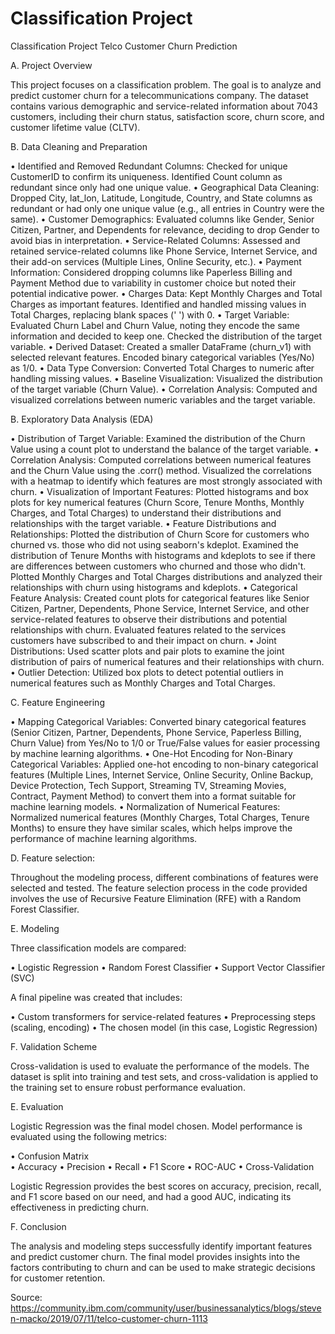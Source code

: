 # Classification Project
Classification Project
Telco Customer Churn Prediction

A. Project Overview

This project focuses on a classification problem. The goal is to analyze and predict customer churn for a telecommunications company. The dataset contains various demographic and service-related information about 7043 customers, including their churn status, satisfaction score, churn score, and customer lifetime value (CLTV).

B. Data Cleaning and Preparation

•	Identified and Removed Redundant Columns: Checked for unique CustomerID to confirm its uniqueness. Identified Count column as redundant since only had one unique value.
•	Geographical Data Cleaning: Dropped City, lat_lon, Latitude, Longitude, Country, and State columns as redundant or had only one unique value (e.g., all entries in Country were the same).
•	Customer Demographics: Evaluated columns like Gender, Senior Citizen, Partner, and Dependents for relevance, deciding to drop Gender to avoid bias in interpretation.
•	Service-Related Columns: Assessed and retained service-related columns like Phone Service, Internet Service, and their add-on services (Multiple Lines, Online Security, etc.).
•	Payment Information: Considered dropping columns like Paperless Billing and Payment Method due to variability in customer choice but noted their potential indicative power.
•	Charges Data: Kept Monthly Charges and Total Charges as important features. Identified and handled missing values in Total Charges, replacing blank spaces (' ') with 0.
•	Target Variable: Evaluated Churn Label and Churn Value, noting they encode the same information and decided to keep one. Checked the distribution of the target variable.
•	Derived Dataset: Created a smaller DataFrame (churn_v1) with selected relevant features. Encoded binary categorical variables (Yes/No) as 1/0.
•	Data Type Conversion: Converted Total Charges to numeric after handling missing values.
• Baseline Visualization: Visualized the distribution of the target variable (Churn Value).
•	Correlation Analysis: Computed and visualized correlations between numeric variables and the target variable.

B. Exploratory Data Analysis (EDA) 

•	Distribution of Target Variable: Examined the distribution of the Churn Value using a count plot to understand the balance of the target variable.
•	Correlation Analysis: Computed correlations between numerical features and the Churn Value using the .corr() method. Visualized the correlations with a heatmap to identify which features are most strongly associated with churn.
•	Visualization of Important Features: Plotted histograms and box plots for key numerical features (Churn Score, Tenure Months, Monthly Charges, and Total Charges) to understand their distributions and relationships with the target variable.
•	Feature Distributions and Relationships: Plotted the distribution of Churn Score for customers who churned vs. those who did not using seaborn's kdeplot. Examined the distribution of Tenure Months with histograms and kdeplots to see if there are differences between customers who churned and those who didn't. Plotted Monthly Charges and Total Charges distributions and analyzed their relationships with churn using histograms and kdeplots.
•	Categorical Feature Analysis: Created count plots for categorical features like Senior Citizen, Partner, Dependents, Phone Service, Internet Service, and other service-related features to observe their distributions and potential relationships with churn. Evaluated features related to the services customers have subscribed to and their impact on churn.
•	Joint Distributions: Used scatter plots and pair plots to examine the joint distribution of pairs of numerical features and their relationships with churn.
•	Outlier Detection: Utilized box plots to detect potential outliers in numerical features such as Monthly Charges and Total Charges.

C. Feature Engineering

•	Mapping Categorical Variables: Converted binary categorical features (Senior Citizen, Partner, Dependents, Phone Service, Paperless Billing, Churn Value) from Yes/No to 1/0 or True/False values for easier processing by machine learning algorithms.
•	One-Hot Encoding for Non-Binary Categorical Variables: Applied one-hot encoding to non-binary categorical features (Multiple Lines, Internet Service, Online Security, Online Backup, Device Protection, Tech Support, Streaming TV, Streaming Movies, Contract, Payment Method) to convert them into a format suitable for machine learning models.
•	Normalization of Numerical Features: Normalized numerical features (Monthly Charges, Total Charges, Tenure Months) to ensure they have similar scales, which helps improve the performance of machine learning algorithms.

D. Feature selection:

Throughout the modeling process, different combinations of features were selected and tested. The feature selection process in the code provided involves the use of Recursive Feature Elimination (RFE) with a Random Forest Classifier.

E. Modeling

Three classification models are compared:

•	Logistic Regression
•	Random Forest Classifier
•	Support Vector Classifier (SVC)

A final pipeline was created that includes:

•	Custom transformers for service-related features
•	Preprocessing steps (scaling, encoding)
•	The chosen model (in this case, Logistic Regression)

F. Validation Scheme

Cross-validation is used to evaluate the performance of the models. The dataset is split into training and test sets, and cross-validation is applied to the training set to ensure robust performance evaluation.

E. Evaluation

Logistic Regression was the final model chosen. Model performance is evaluated using the following metrics:

•	Confusion Matrix    
•	Accuracy
•	Precision
•	Recall
•	F1 Score
•	ROC-AUC
•	Cross-Validation

Logistic Regression provides the best scores on accuracy, precision, recall, and F1 score based on our need, and had a good AUC, indicating its effectiveness in predicting churn.

F. Conclusion

The analysis and modeling steps successfully identify important features and predict customer churn. The final model provides insights into the factors contributing to churn and can be used to make strategic decisions for customer retention.

Source: https://community.ibm.com/community/user/businessanalytics/blogs/steven-macko/2019/07/11/telco-customer-churn-1113
